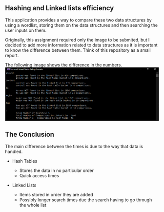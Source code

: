 # 
## Hashing and Linked lists efficiency
This application provides a way to compare these two data structures by using a wordlist, storing them on the data structures and then searching the user inputs on them.

Originally, this assignment required only the image to be submited, but I decided to add more information related to data structures as it is important to know the difference between them. Think of this repository as a small report.

The following image shows the difference in the numbers.
![Alt text](/compare.png?raw=true)

## The Conclusion
The main difference between the times is due to the way that data is handled.
* Hash Tables
  * Stores the data in no particular order
  * Quick access times

* Linked Lists
    * Items stored in order they are added
    * Possibly longer search times due the search having to go through the whole list
